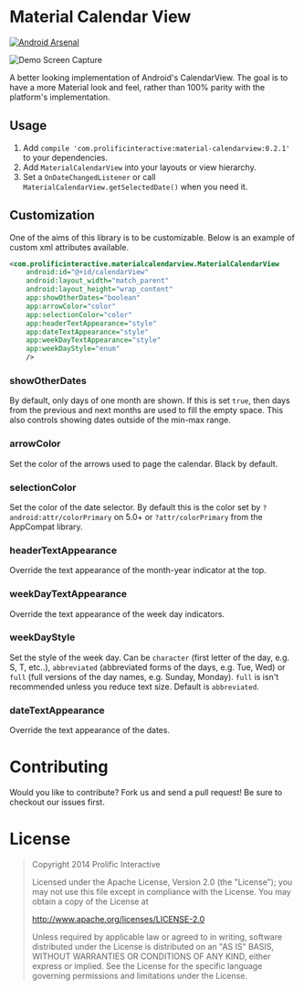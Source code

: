 Material Calendar View
======================

[![Android Arsenal](https://img.shields.io/badge/Android%20Arsenal-Material%20Calendar%20View-blue.svg?style=flat)](https://android-arsenal.com/details/1/1531)

![Demo Screen Capture](/images/screencast.gif)

A better looking implementation of Android's CalendarView. The goal is to have a more Material look
and feel, rather than 100% parity with the platform's implementation.

Usage
-----

1. Add `compile 'com.prolificinteractive:material-calendarview:0.2.1'` to your dependencies.
2. Add `MaterialCalendarView` into your layouts or view hierarchy.
3. Set a `OnDateChangedListener` or call `MaterialCalendarView.getSelectedDate()` when you need it.

Customization
-------------

One of the aims of this library is to be customizable. Below is an example of custom xml attributes
available.

```xml
<com.prolificinteractive.materialcalendarview.MaterialCalendarView
    android:id="@+id/calendarView"
    android:layout_width="match_parent"
    android:layout_height="wrap_content"
    app:showOtherDates="boolean"
    app:arrowColor="color"
    app:selectionColor="color"
    app:headerTextAppearance="style"
    app:dateTextAppearance="style"
    app:weekDayTextAppearance="style"
    app:weekDayStyle="enum"
    />
```

### showOtherDates

By default, only days of one month are shown. If this is set `true`,
then days from the previous and next months are used to fill the empty space.
This also controls showing dates outside of the min-max range.

### arrowColor

Set the color of the arrows used to page the calendar. Black by default.

### selectionColor

Set the color of the date selector. By default this is the color set by
`?android:attr/colorPrimary` on 5.0+ or `?attr/colorPrimary` from the AppCompat library.

### headerTextAppearance

Override the text appearance of the month-year indicator at the top.

### weekDayTextAppearance

Override the text appearance of the week day indicators.

### weekDayStyle

Set the style of the week day. Can be `character` (first letter of the day, e.g. S, T, etc..), `abbreviated` (abbreviated forms of the days, e.g. Tue, Wed) or `full` (full versions of the day names, e.g. Sunday, Monday). `full` is isn't recommended unless you reduce text size. Default is `abbreviated`.

### dateTextAppearance

Override the text appearance of the dates.

Contributing
============

Would you like to contribute? Fork us and send a pull request! Be sure to checkout our issues first.

License
=======

>Copyright 2014 Prolific Interactive
>
>Licensed under the Apache License, Version 2.0 (the "License");
>you may not use this file except in compliance with the License.
>You may obtain a copy of the License at
>
>   http://www.apache.org/licenses/LICENSE-2.0
>
>Unless required by applicable law or agreed to in writing, software
>distributed under the License is distributed on an "AS IS" BASIS,
>WITHOUT WARRANTIES OR CONDITIONS OF ANY KIND, either express or implied.
>See the License for the specific language governing permissions and
>limitations under the License.
